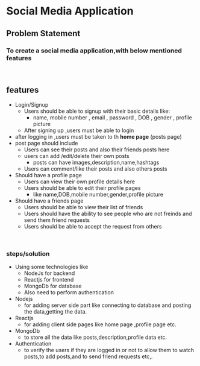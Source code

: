# Social Media Application

## Problem Statement

### To create a social media application,with below mentioned features

<br>

## features

- Login/Signup
    - Users should be able to signup with their basic details like:
        - name, mobile number , email , password , DOB , gender , profile picture    
    - After signing up ,users must be able to login
- after logging in ,users must be taken to th **home page** (posts page)
- post page should include      
    - Users can see their posts and also their friends posts here
    - users can add /edit/delete their own posts
        - posts can have images,description,name,hashtags
    - Users can comment/like their posts and also others posts
- Should have a profile page
    - Users can view their own profile details here
    - Users should be able to edit their profile pages
        - like name,DOB,mobile number,gender,profile picture
- Should have a friends page 
    - Users should be able to view their list of friends
    - Users should have the ability to see people who are not freinds and send them friend requests
    - Users should be able to accept the request from others

<br>


### steps/solution

- Using some technologies like
    - NodeJs for backend
    - Reactjs for frontend
    - MongoDb for database
    - Also need to perform authentication
- Nodejs
    - for adding server side part like connecting to database and posting the data,getting the data.
- Reactjs
    - for adding client side pages like home page ,profile page etc.
- MongoDb
    - to store all the data like posts,description,profile data etc.
- Authentication
    - to verify the users if they are logged in or not to allow them to watch posts,to add posts,and to send friend requests etc,.
    